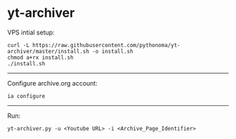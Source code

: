 # yt-archiver

VPS intial setup:
```
curl -L https://raw.githubusercontent.com/pythonoma/yt-archiver/master/install.sh -o install.sh
chmod a+rx install.sh
./install.sh
```
-------------------------------------------------

Configure archive.org account:

```ia configure```

-------------------------------------------------

Run:
```
yt-archiver.py -u <Youtube URL> -i <Archive_Page_Identifier>
```
